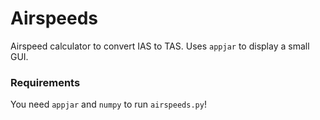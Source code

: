 # Airspeeds
Airspeed calculator to convert IAS to TAS. Uses `appjar` to display a small GUI.

### Requirements
You need `appjar` and `numpy` to run `airspeeds.py`!

